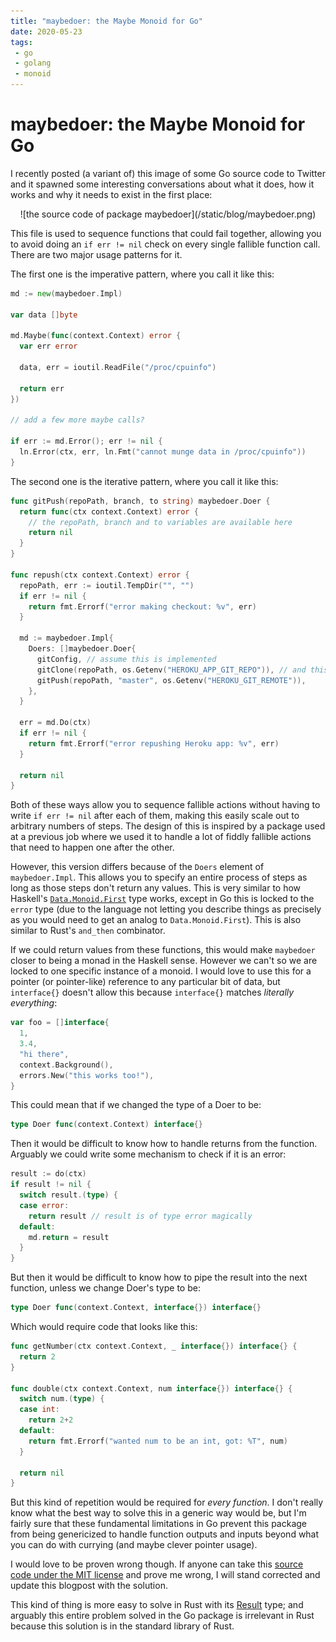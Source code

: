 ```yaml
---
title: "maybedoer: the Maybe Monoid for Go"
date: 2020-05-23
tags:
 - go
 - golang
 - monoid
---
```


# maybedoer: the Maybe Monoid for Go

I recently posted (a variant of) this image of some Go source code to Twitter
and it spawned some interesting conversations about what it does, how it works
and why it needs to exist in the first place:

<center>![the source code of package maybedoer](/static/blog/maybedoer.png)</center>

This file is used to sequence functions that could fail together, allowing you
to avoid doing an `if err != nil` check on every single fallible function call.
There are two major usage patterns for it.

The first one is the imperative pattern, where you call it like this:

```go
md := new(maybedoer.Impl)

var data []byte

md.Maybe(func(context.Context) error {
  var err error
 
  data, err = ioutil.ReadFile("/proc/cpuinfo")
 
  return err
})

// add a few more maybe calls?

if err := md.Error(); err != nil {
  ln.Error(ctx, err, ln.Fmt("cannot munge data in /proc/cpuinfo"))
}
```

The second one is the iterative pattern, where you call it like this:

```go
func gitPush(repoPath, branch, to string) maybedoer.Doer {
  return func(ctx context.Context) error {
    // the repoPath, branch and to variables are available here
    return nil
  }
}

func repush(ctx context.Context) error {
  repoPath, err := ioutil.TempDir("", "")
  if err != nil {
    return fmt.Errorf("error making checkout: %v", err)
  }

  md := maybedoer.Impl{
    Doers: []maybedoer.Doer{
      gitConfig, // assume this is implemented
      gitClone(repoPath, os.Getenv("HEROKU_APP_GIT_REPO")), // and this too
      gitPush(repoPath, "master", os.Getenv("HEROKU_GIT_REMOTE")),
    },
  }
  
  err = md.Do(ctx)
  if err != nil {
    return fmt.Errorf("error repushing Heroku app: %v", err)
  }
  
  return nil
}
```

Both of these ways allow you to sequence fallible actions without having to
write `if err != nil` after each of them, making this easily scale out to
arbitrary numbers of steps. The design of this is inspired by a package used at
a previous job where we used it to handle a lot of fiddly fallible actions that
need to happen one after the other.

However, this version differs because of the `Doers` element of
`maybedoer.Impl`. This allows you to specify an entire process of steps as long
as those steps don't return any values. This is very similar to how Haskell's
[`Data.Monoid.First`](http://hackage.haskell.org/package/base-4.14.0.0/docs/Data-Monoid.html#t:First)
type works, except in Go this is locked to the `error` type (due to the language
not letting you describe things as precisely as you would need to get an analog
to `Data.Monoid.First`). This is also similar to Rust's `and_then` combinator.

If we could return values from these functions, this would make `maybedoer`
closer to being a monad in the Haskell sense. However we can't so we are locked
to one specific instance of a monoid. I would love to use this for a pointer (or
pointer-like) reference to any particular bit of data, but `interface{}` doesn't
allow this because `interface{}` matches _literally everything_:

```go
var foo = []interface{
  1,
  3.4,
  "hi there",
  context.Background(),
  errors.New("this works too!"),
}
```

This could mean that if we changed the type of a Doer to be:

```go
type Doer func(context.Context) interface{}
```

Then it would be difficult to know how to handle returns from the function.
Arguably we could write some mechanism to check if it is an error:

```go
result := do(ctx)
if result != nil {
  switch result.(type) {
  case error:
    return result // result is of type error magically
  default:
    md.return = result
  }
}
```

But then it would be difficult to know how to pipe the result into the next
function, unless we change Doer's type to be:

```go
type Doer func(context.Context, interface{}) interface{}
```

Which would require code that looks like this:

```go
func getNumber(ctx context.Context, _ interface{}) interface{} {
  return 2
}

func double(ctx context.Context, num interface{}) interface{} {
  switch num.(type) {
  case int:
    return 2+2
  default:
    return fmt.Errorf("wanted num to be an int, got: %T", num)
  }
  
  return nil
}
```

But this kind of repetition would be required for _every function_. I don't
really know what the best way to solve this in a generic way would be, but I'm
fairly sure that these fundamental limitations in Go prevent this package from
being genericized to handle function outputs and inputs beyond what you can do
with currying (and maybe clever pointer usage).

I would love to be proven wrong though. If anyone can take this [source code
under the MIT license](/static/blog/maybedoer.go) and prove me wrong, I will
stand corrected and update this blogpost with the solution. 

This kind of thing is more easy to solve in Rust with its
[Result](https://doc.rust-lang.org/std/result/) type; and arguably this entire
problem solved in the Go package is irrelevant in Rust because this solution is
in the standard library of Rust.
